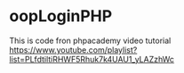 oopLoginPHP
===========

This is code fron phpacademy video tutorial https://www.youtube.com/playlist?list=PLfdtiltiRHWF5Rhuk7k4UAU1_yLAZzhWc
